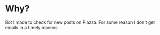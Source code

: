 # Why?

Bot I made to check for new posts on Piazza. For some reason I don't get emails in a timely manner.
